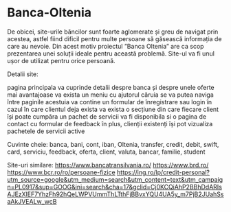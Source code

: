 # Banca-Oltenia
De obicei, site-urile băncilor sunt foarte aglomerate și greu de navigat prin acestea, astfel fiind dificil pentru multe persoane să găsească informația de care au nevoie. Din acest motiv proiectul ”Banca Oltenia” are ca scop prezentarea unei soluții ideale pentru această problemă. Site-ul va fi unul ușor de utilizat pentru orice persoană.

Detalii site:

pagina principala va cuprinde detalii despre banca și despre unele oferte mai avantajoase
va exista un meniu cu ajutorul căruia se va putea naviga între paginile acestuia
va contine un formular de înregistrare sau login în cazul în care clientul deja exista
va exista o secțiune din care fiecare client își poate cumpăra un pachet de servicii
va fi disponibila si o pagina de contact  cu formular de feedback
în plus, clienții existenți își pot vizualiza pachetele de servicii active
	
Cuvinte cheie:
	banca, bani, cont, iban, Oltenia, transfer,  credit, debit, swift, card, serviciu, feedback, oferta, client, valuta, bancar, familie, student

Site-uri similare:
	https://www.bancatransilvania.ro/
https://www.brd.ro/
https://www.bcr.ro/ro/persoane-fizice
https://ing.ro/lp/credit-personal?utm_source=google&utm_medium=search&utm_content=text&utm_campaign=PL0917&sup=GOOG&ini=search&cha=17&gclid=Cj0KCQiAhP2BBhDdARIsAJEzXlEF7YhzFh92hQeLWPVUmmThLTthFjBBvxYQU4UA5y_m7PjB2JUahSsaAkJVEALw_wcB

